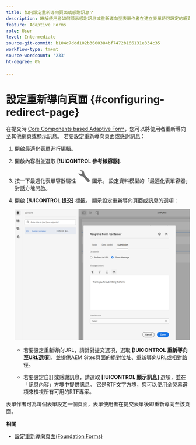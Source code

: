 ```yaml
---
title: 如何設定重新導向頁面或感謝訊息？
description: 瞭解使用者如何顯示感謝訊息或重新導向至表單作者在建立表單時可設定的網頁。
feature: Adaptive Forms
role: User
level: Intermediate
source-git-commit: b104c7ddd102b3600384bf7472b166131e334c35
workflow-type: tm+mt
source-wordcount: '233'
ht-degree: 0%

---
```



# 設定重新導向頁面 {#configuring-redirect-page}

在提交時 [Core Components based Adaptive Form](creating-adaptive-form-core-components.md)，您可以將使用者重新導向至其他網頁或顯示訊息。 若要設定重新導向頁面或感謝訊息：

1. 開啟最適化表單進行編輯。
1. 開啟內容樹並選取 **[!UICONTROL 參考線容器]**.
1. 按一下最適化表單容器屬性 ![最適化表單容器屬性](/help/forms/assets/configure-icon.svg) 圖示。 設定資料模型的「最適化表單容器」對話方塊開啟。
1. 開啟 **[!UICONTROL 提交]** 標籤。 顯示設定重新導向頁面或訊息的選項：

   ![指南容器的提交對話方塊，可設定重新導向頁面或訊息](/help/forms/assets/adaptive-forms-core-components-redirect-page-or-thank-you-message.png)

   * 若要設定重新導向URL，請針對提交選項，選取 **[!UICONTROL 重新導向至URL選項]**，並提供AEM Sites頁面的絕對位址、重新導向URL或相對路徑。

   * 若要設定自訂或感謝訊息，請選取 **[!UICONTROL 顯示訊息]** 選項，並在「訊息內容」方塊中提供訊息。 它是RTF文字方塊，您可以使用全熒幕選項來檢視所有可用的RTF專案。

表單作者可為每個表單設定一個頁面，表單使用者在提交表單後即重新導向至該頁面。

**相關**

* [設定重新導向頁面(Foundation Forms)](configuring-redirect-page.md)
